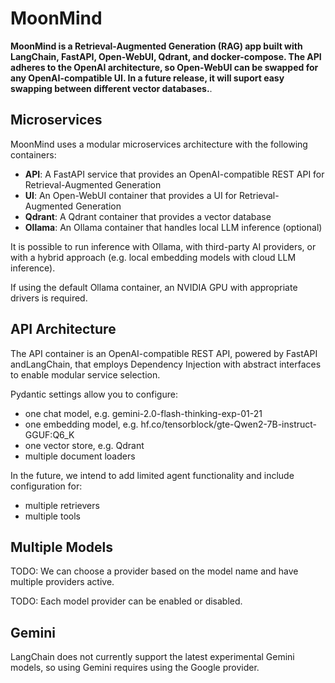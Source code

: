 # MoonMind

**MoonMind is a Retrieval-Augmented Generation (RAG) app built with LangChain, FastAPI, Open-WebUI, Qdrant, and docker-compose. The API adheres to the OpenAI architecture, so Open-WebUI can be swapped for any OpenAI-compatible UI. In a future release, it will suport easy swapping between different vector databases.**.

## Microservices

MoonMind uses a modular microservices architecture with the following containers:

- **API**: A FastAPI service that provides an OpenAI-compatible REST API for Retrieval-Augmented Generation
- **UI**: An Open-WebUI container that provides a UI for Retrieval-Augmented Generation
- **Qdrant**: A Qdrant container that provides a vector database
- **Ollama**: An Ollama container that handles local LLM inference (optional)

It is possible to run inference with Ollama, with third-party AI providers, or with a hybrid approach (e.g. local embedding models with cloud LLM inference).

If using the default Ollama container, an NVIDIA GPU with appropriate drivers is required.

## API Architecture

The API container is an OpenAI-compatible REST API, powered by FastAPI andLangChain, that employs Dependency Injection with abstract interfaces to enable modular service selection.

Pydantic settings allow you to configure:
- one chat model, e.g. gemini-2.0-flash-thinking-exp-01-21
- one embedding model, e.g. hf.co/tensorblock/gte-Qwen2-7B-instruct-GGUF:Q6_K
- one vector store, e.g. Qdrant
- multiple document loaders

In the future, we intend to add limited agent functionality and include configuration for:
- multiple retrievers
- multiple tools

## Multiple Models

TODO: We can choose a provider based on the model name and have multiple providers active.

TODO: Each model provider can be enabled or disabled.

## Gemini

LangChain does not currently support the latest experimental Gemini models, so using Gemini requires using the Google provider.